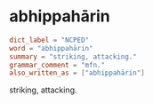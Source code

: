 # abhippahārin

``` toml
dict_label = "NCPED"
word = "abhippahārin"
summary = "striking, attacking."
grammar_comment = "mfn."
also_written_as = ["abhippahārin"]
```

striking, attacking.

